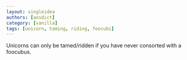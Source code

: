 ```yaml
---
layout: singleidea
authors: [aosdict]
category: [vanilla]
tags: [unicorn, taming, riding, foocubi]
---
```

Unicorns can only be tamed/ridden if you have never consorted with a foocubus.
